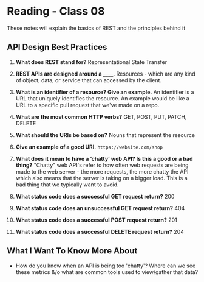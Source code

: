 # Reading - Class 08

These notes will explain the basics of REST and the principles behind it

## API Design Best Practices

1. **What does REST stand for?** Representational State Transfer

2. **REST APIs are designed around a ____.** Resources - which are any kind of object, data, or service that can accessed by the client.

3. **What is an identifier of a resource? Give an example.** An identifier is a URL that uniquely identifies the resource. An example would be like a URL to a specific pull request that we've made on a repo.

4. **What are the most common HTTP verbs?** GET, POST, PUT, PATCH, DELETE

5. **What should the URIs be based on?** Nouns that represent the resource

6. **Give an example of a good URI.** `https://website.com/shop`

7. **What does it mean to have a ‘chatty’ web API? Is this a good or a bad thing?** "Chatty" web API's refer to how often web requests are being made to the web server - the more requests, the more chatty the API which also means that the server is taking on a bigger load. This is a bad thing that we typically want to avoid.

8. **What status code does a successful GET request return?** 200

9. **What status code does an unsuccessful GET request return?** 404

10. **What status code does a successful POST request return?** 201

11. **What status code does a successful DELETE request return?** 204

## What I Want To Know More About

- How do you know when an API is being too 'chatty'? Where can we see these metrics &/o what are common tools used to view/gather that data?